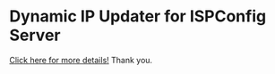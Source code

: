 # Dynamic IP Updater for ISPConfig Server
[Click here for more details!](http://ipupdater.sch.my/) Thank you.
